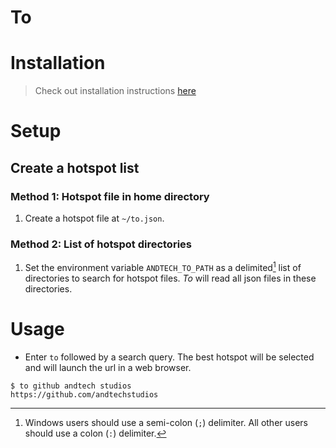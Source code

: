 # To

# Installation
> Check out installation instructions [here](https://gitlab.com/andtech/pkg)

# Setup
## Create a hotspot list
### Method 1: Hotspot file in home directory
1. Create a hotspot file at `~/to.json`.

### Method 2: List of hotspot directories
1. Set the environment variable `ANDTECH_TO_PATH` as a delimited[^1] list of directories to search for hotspot files. *To* will read all json files in these directories.

# Usage
* Enter `to` followed by a search query. The best hotspot will be selected and will launch the url in a web browser.

```
$ to github andtech studios
https://github.com/andtechstudios
```

[^1]: Windows users should use a semi-colon (`;`) delimiter. All other users should use a colon (`:`) delimiter.
